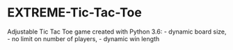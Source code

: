 # EXTREME-Tic-Tac-Toe
 Adjustable Tic Tac Toe game created with Python 3.6: - dynamic board size, - no limit on number of players, - dynamic win length
